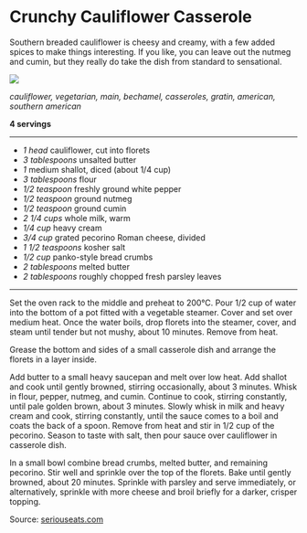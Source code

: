 # Crunchy Cauliflower Casserole

Southern breaded cauliflower is cheesy and creamy, with a few added spices to make things interesting. If you like, you can leave out the nutmeg and cumin, but they really do take the dish from standard to sensational.

<img src="https://www.seriouseats.com/recipes/images/2013/07/20130703-258629-southern-breaded-cauliflower-recipe.jpg" />

*cauliflower, vegetarian, main, bechamel, casseroles, gratin, american, southern american*

**4 servings**

---

- *1 head* cauliflower, cut into florets
- *3 tablespoons* unsalted butter
- *1* medium shallot, diced (about 1/4 cup)
- *3 tablespoons* flour
- *1/2 teaspoon* freshly ground white pepper
- *1/2 teaspoon* ground nutmeg
- *1/2 teaspoon* ground cumin
- *2 1/4 cups* whole milk, warm
- *1/4 cup* heavy cream
- *3/4 cup* grated pecorino Roman cheese, divided
- *1 1/2 teaspoons* kosher salt
- *1/2 cup* panko-style bread crumbs
- *2 tablespoons* melted butter
- *2 tablespoons* roughly chopped fresh parsley leaves

---

Set the oven rack to the middle and preheat to 200°C. Pour 1/2 cup of water into the bottom of a pot fitted with a vegetable steamer. Cover and set over medium heat. Once the water boils, drop florets into the steamer, cover, and steam until tender but not mushy, about 10 minutes. Remove from heat.

Grease the bottom and sides of a small casserole dish and arrange the florets in a layer inside. 

Add butter to a small heavy saucepan and melt over low heat. Add shallot and cook until gently browned, stirring occasionally, about 3 minutes. Whisk in flour, pepper, nutmeg, and cumin. Continue to cook, stirring constantly, until pale golden brown, about 3 minutes. Slowly whisk in milk and heavy cream and cook, stirring constantly, until the sauce comes to a boil and coats the back of a spoon. Remove from heat and stir in 1/2 cup of the pecorino. Season to taste with salt, then pour sauce over cauliflower in casserole dish.

In a small bowl combine bread crumbs, melted butter, and remaining pecorino. Stir well and sprinkle over the top of the florets. Bake until gently browned, about 20 minutes. Sprinkle with parsley and serve immediately, or alternatively, sprinkle with more cheese and broil briefly for a darker, crisper topping.

Source: [seriouseats.com](https://www.seriouseats.com/recipes/2013/07/comfort-me-with-crunchy-cauliflower-casserole-recipe.html)